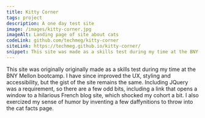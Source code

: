 ```yaml
---
title: Kitty Corner
tags: project
description: A one day test site
image: /images/kitty-corner.jpg
imageAlt: Landing page of site about cats
codeLink: github.com/techmeg/kitty-corner
siteLink: https://techmeg.github.io/kitty-corner/
snippet: This site was made as a skills test during my time at the BNY Mellon bootcamp. 
---
```


This site was originally originally made as a skills test during my time at the BNY Mellon bootcamp. I have since improved the UX, styling and accessibility, but the gist of the site remains the same. Including JQuery was a requirement, so there are a few odd bits, including a link that opens a window to a hilarious French blog site, which shocked my cohort a bit. I also exercized my sense of humor by inventing a few daffynitions to throw into the cat facts page.
